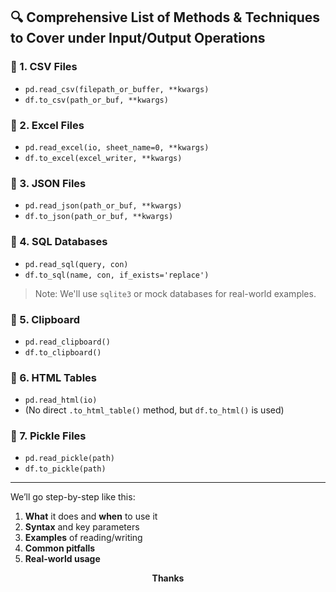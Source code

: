 ## 🔍 Comprehensive List of Methods & Techniques to Cover under **Input/Output Operations**

### 🔹 1. **CSV Files**

* `pd.read_csv(filepath_or_buffer, **kwargs)`
* `df.to_csv(path_or_buf, **kwargs)`

### 🔹 2. **Excel Files**

* `pd.read_excel(io, sheet_name=0, **kwargs)`
* `df.to_excel(excel_writer, **kwargs)`

### 🔹 3. **JSON Files**

* `pd.read_json(path_or_buf, **kwargs)`
* `df.to_json(path_or_buf, **kwargs)`

### 🔹 4. **SQL Databases**

* `pd.read_sql(query, con)`
* `df.to_sql(name, con, if_exists='replace')`

> Note: We'll use `sqlite3` or mock databases for real-world examples.

### 🔹 5. **Clipboard**

* `pd.read_clipboard()`
* `df.to_clipboard()`

### 🔹 6. **HTML Tables**

* `pd.read_html(io)`
* (No direct `.to_html_table()` method, but `df.to_html()` is used)

### 🔹 7. **Pickle Files**

* `pd.read_pickle(path)`
* `df.to_pickle(path)`

---


We’ll go step-by-step like this:

1. **What** it does and **when** to use it
2. **Syntax** and key parameters
3. **Examples** of reading/writing
4. **Common pitfalls**
5. **Real-world usage**

<center><b>Thanks</b></center>
